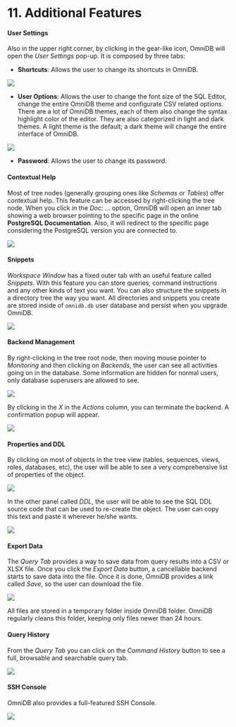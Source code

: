 # 11. Additional Features

#### User Settings

Also in the upper right corner, by clicking in the gear-like icon, OmniDB will
open the *User Settings* pop-up. It is composed by three tabs:

- **Shortcuts**: Allows the user to change its shortcuts in OmniDB.

![](https://raw.githubusercontent.com/OmniDB/doc/master/img/image_068.png)

- **User Options**: Allows the user to change the font size of the SQL Editor,
change the entire OmniDB theme and configurate CSV related options. There are a
lot of OmniDB themes, each of them also change the syntax highlight color of the
editor. They are also categorized in light and dark themes. A light theme is the
default; a dark theme will change the entire interface of OmniDB.

![](https://raw.githubusercontent.com/OmniDB/doc/master/img/image_069.png)

- **Password**: Allows the user to change its password.

#### Contextual Help

Most of tree nodes (generally grouping ones like *Schemas* or *Tables*) offer
contextual help. This feature can be accessed by right-clicking the tree node.
When you click in the *Doc: ...* option, OmniDB will open an inner tab showing
a web browser pointing to the specific page in the online **PostgreSQL
Documentation**. Also, it will redirect to the specific page considering the
PostgreSQL version you are connected to.

![](https://raw.githubusercontent.com/OmniDB/doc/master/img/image_071.png)

#### Snippets

*Workspace Window* has a fixed outer tab with an useful feature called
*Snippets*. With this feature you can store queries, command instructions and
any other kinds of text you want. You can also structure the snippets in a
directory tree the way you want. All directories and snippets you create are
stored inside of `omnidb.db` user database and persist when you upgrade OmniDB.

![](https://raw.githubusercontent.com/OmniDB/doc/master/img/image_127.png)

#### Backend Management

By right-clicking in the tree root node, then moving mouse pointer to
*Monitoring* and then clicking on *Backends*, the user can see all activities
going on in the database. Some information are hidden for normal users, only
database superusers are allowed to see.

![](https://raw.githubusercontent.com/OmniDB/doc/master/img/image_174.png)

By clicking in the *X* in the *Actions* column, you can terminate the
backend. A confirmation popup will appear.

![](https://raw.githubusercontent.com/OmniDB/doc/master/img/image_175.png)

#### Properties and DDL

By clicking on most of objects in the tree view (tables, sequences, views,
roles, databases, etc), the user will be able to see a very comprehensive list
of properties of the object.

![](https://raw.githubusercontent.com/OmniDB/doc/master/img/image_176.png)

In the other panel called *DDL*, the user will be able to see the SQL DDL source
code that can be used to re-create the object. The user can copy this text and
paste it wherever he/she wants.

![](https://raw.githubusercontent.com/OmniDB/doc/master/img/image_177.png)

#### Export Data

The *Query Tab* provides a way to save data from query results into a CSV or
XLSX file. Once you click the *Export Data* button, a cancellable backend starts
to save data into the file. Once it is done, OmniDB provides a link called
*Save*, so the user can download the file.

![](https://raw.githubusercontent.com/OmniDB/doc/master/img/image_178.png)

All files are stored in a temporary folder inside OmniDB folder. OmniDB
regularly cleans this folder, keeping only files newer than 24 hours.

#### Query History

From the *Query Tab* you can click on the *Command History* button to see a
full, browsable and searchable query tab.

![](https://raw.githubusercontent.com/OmniDB/doc/master/img/image_203.png)

#### SSH Console

OmniDB also provides a full-featured SSH Console.

![](https://raw.githubusercontent.com/OmniDB/doc/master/img/image_204.png)
